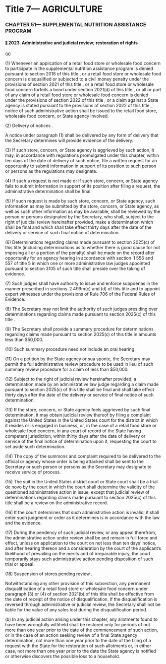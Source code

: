 
# Title 7— AGRICULTURE
### CHAPTER 51— SUPPLEMENTAL NUTRITION ASSISTANCE PROGRAM
#### § 2023. Administrative and judicial review; restoration of rights

(a)

(1) Whenever an application of a retail food store or wholesale food concern to participate in the supplemental nutrition assistance program is denied pursuant to section 2018 of this title , or a retail food store or wholesale food concern is disqualified or subjected to a civil money penalty under the provisions of section 2021 of this title , or a retail food store or wholesale food concern forfeits a bond under section 2021(d) of this title , or all or part of any claim of a retail food store or wholesale food concern is denied under the provisions of section 2022 of this title , or a claim against a State agency is stated pursuant to the provisions of section 2022 of this title , notice of such administrative action shall be issued to the retail food store, wholesale food concern, or State agency involved.

(2) Delivery of notices .

A notice under paragraph (1) shall be delivered by any form of delivery that the Secretary determines will provide evidence of the delivery.

(3) If such store, concern, or State agency is aggrieved by such action, it may, in accordance with regulations promulgated under this chapter, within ten days of the date of delivery of such notice, file a written request for an opportunity to submit information in support of its position to such person or persons as the regulations may designate.

(4) If such a request is not made or if such store, concern, or State agency fails to submit information in support of its position after filing a request, the administrative determination shall be final.

(5) If such request is made by such store, concern, or State agency, such information as may be submitted by the store, concern, or State agency, as well as such other information as may be available, shall be reviewed by the person or persons designated by the Secretary, who shall, subject to the right of judicial review hereinafter provided, make a determination which shall be final and which shall take effect thirty days after the date of the delivery or service of such final notice of determination.

(6) Determinations regarding claims made pursuant to section 2025(c) of this title (including determinations as to whether there is good cause for not imposing all or a portion of the penalty) shall be made on the record after opportunity for an agency hearing in accordance with section  1 556 and 557 of title 5 in which one or more administrative law judges appointed pursuant to section 3105 of such title shall preside over the taking of evidence.

(7) Such judges shall have authority to issue and enforce subpoenas in the manner prescribed in sections  2 499m(c) and (d) of this title and to appoint expert witnesses under the provisions of Rule 706 of the Federal Rules of Evidence.

(8) The Secretary may not limit the authority of such judges presiding over determinations regarding claims made pursuant to section 2025(c) of this title .

(9) The Secretary shall provide a summary procedure for determinations regarding claims made pursuant to section 2025(c) of this title in amounts less than $50,000.

(10) Such summary procedure need not include an oral hearing.

(11) On a petition by the State agency or sua sponte, the Secretary may permit the full administrative review procedure to be used in lieu of such summary review procedure for a claim of less than $50,000.

(12) Subject to the right of judicial review hereinafter provided, a determination made by an administrative law judge regarding a claim made pursuant to section 2025(c) of this title shall be final and shall take effect thirty days after the date of the delivery or service of final notice of such determination.

(13) If the store, concern, or State agency feels aggrieved by such final determination, it may obtain judicial review thereof by filing a complaint against the United States in the United States court for the district in which it resides or is engaged in business, or, in the case of a retail food store or wholesale food concern, in any court of record of the State having competent jurisdiction, within thirty days after the date of delivery or service of the final notice of determination upon it, requesting the court to set aside such determination.

(14) The copy of the summons and complaint required to be delivered to the official or agency whose order is being attacked shall be sent to the Secretary or such person or persons as the Secretary may designate to receive service of process.

(15) The suit in the United States district court or State court shall be a trial de novo by the court in which the court shall determine the validity of the questioned administrative action in issue, except that judicial review of determinations regarding claims made pursuant to section 2025(c) of this title shall be a review on the administrative record.

(16) If the court determines that such administrative action is invalid, it shall enter such judgment or order as it determines is in accordance with the law and the evidence.

(17) During the pendency of such judicial review, or any appeal therefrom, the administrative action under review shall be and remain in full force and effect, unless on application to the court on not less than ten days’ notice, and after hearing thereon and a consideration by the court of the applicant’s likelihood of prevailing on the merits and of irreparable injury, the court temporarily stays such administrative action pending disposition of such trial or appeal.

(18) Suspension of stores pending review .

Notwithstanding any other provision of this subsection, any permanent disqualification of a retail food store or wholesale food concern under paragraph (3) or (4) of section 2021(b) of this title shall be effective from the date of receipt of the notice of disqualification. If the disqualification is reversed through administrative or judicial review, the Secretary shall not be liable for the value of any sales lost during the disqualification period.

(b) In any judicial action arising under this chapter, any allotments found to have been wrongfully withheld shall be restored only for periods of not more than one year prior to the date of the commencement of such action, or in the case of an action seeking review of a final State agency determination, not more than one year prior to the date of the filing of a request with the State for the restoration of such allotments or, in either case, not more than one year prior to the date the State agency is notified or otherwise discovers the possible loss to a household.
